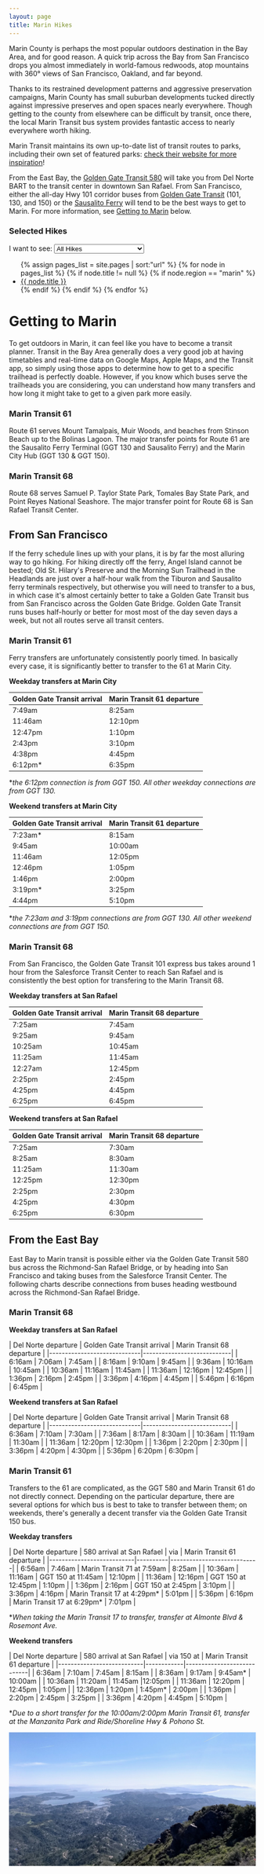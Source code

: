 ```yaml
---
layout: page
title: Marin Hikes
---
```


<p class="message">
  Marin County is perhaps the most popular outdoors destination in the Bay Area, and for good reason. A quick trip across the Bay from San Francisco drops you almost immediately in world-famous redwoods, atop mountains with 360° views of San Francisco, Oakland, and far beyond.
</p>

Thanks to its restrained development patterns and aggressive preservation campaigns, Marin County has small suburban developments tucked directly against impressive preserves and open spaces nearly everywhere. Though getting to the county from elsewhere can be difficult by transit, once there, the local Marin Transit bus system provides fantastic access to nearly everywhere worth hiking.

Marin Transit maintains its own up-to-date list of transit routes to parks, including their own set of featured parks: [check their website for more inspiration](https://marintransit.org/transit-to-parks)!

<p class="message">
  From the East Bay, the <a href="https://www.goldengate.org/bus/route-schedule/del-norte-bart-station-san-rafael-580/">Golden Gate Transit 580</a> will take you from Del Norte BART to the transit center in downtown San Rafael. From San Francisco, either the all-day Hwy 101 corridor buses from <a href="https://www.goldengate.org/bus/schedules-maps/">Golden Gate Transit</a> (101, 130, and 150) or the <a href="https://www.goldengate.org/ferry/route-schedule/sausalito-san-francisco/">Sausalito Ferry</a> will tend to be the best ways to get to Marin. For more information, see <a href="#getting-to-marin">Getting to Marin</a> below.
</p>

### Selected Hikes

<div class="difficulty-selector">
  <label for="cars">I want to see:</label>

  <select name="difficulty" id="hike-difficulty" onchange="difficultySelect()">
    <option value="easy">Easy (3-5mi)</option>
    <option value="moderate">Easy and Moderate (3-7mi)</option>
    <option value="hard" selected>All Hikes</option>
  </select>
</div>

<ul>
{% assign pages_list = site.pages | sort:"url" %}
{% for node in pages_list %}
    {% if node.title != null %}
    {% if node.region == "marin" %}
<li class="hike-difficulty-{{ node.difficulty }}"><a href="{{ node.url | absolute_url }}">{{ node.title }}</a></li>
    {% endif %}
    {% endif %}
{% endfor %}
</ul>

# Getting to Marin

To get outdoors in Marin, it can feel like you have to become a transit planner. Transit in the Bay Area generally does a very good job at having timetables and real-time data on Google Maps, Apple Maps, and the Transit app, so simply using those apps to determine how to get to a specific trailhead is perfectly doable. However, if you know which buses serve the trailheads you are considering, you can understand how many transfers and how long it might take to get to a given park more easily.

### Marin Transit 61

Route 61 serves Mount Tamalpais, Muir Woods, and beaches from Stinson Beach up to the Bolinas Lagoon. The major transfer points for Route 61 are the Sausalito Ferry Terminal (GGT 130 and Sausalito Ferry) and the Marin City Hub (GGT 130 & GGT 150).

### Marin Transit 68

Route 68 serves Samuel P. Taylor State Park, Tomales Bay State Park, and Point Reyes National Seashore. The major transfer point for Route 68 is San Rafael Transit Center.

## From San Francisco

If the ferry schedule lines up with your plans, it is by far the most alluring way to go hiking. For hiking directly off the ferry, Angel Island cannot be bested; Old St. Hilary's Preserve and the Morning Sun Trailhead in the Headlands are just over a half-hour walk from the Tiburon and Sausalito ferry terminals respectively, but otherwise you will need to transfer to a bus, in which case it's almost certainly better to take a Golden Gate Transit bus from San Francisco across the Golden Gate Bridge. Golden Gate Transit runs buses half-hourly or better for most most of the day seven days a week, but not all routes serve all transit centers.

### Marin Transit 61

Ferry transfers are unfortunately consistently poorly timed. In basically every case, it is significantly better to transfer to the 61 at Marin City.

**Weekday transfers at Marin City**

| Golden Gate Transit arrival | Marin Transit 61 departure |
|-----------------|----------------------------|
| 7:49am | 8:25am |
| 11:46am | 12:10pm |
| 12:47pm | 1:10pm |
| 2:43pm | 3:10pm |
| 4:38pm | 4:45pm |
| 6:12pm* | 6:35pm |

\**the 6:12pm connection is from GGT 150. All other weekday connections are from GGT 130.*

**Weekend transfers at Marin City**

| Golden Gate Transit arrival | Marin Transit 61 departure |
|-----------------|----------------------------|
| 7:23am* | 8:15am |
| 9:45am | 10:00am |
| 11:46am | 12:05pm |
| 12:46pm | 1:05pm |
| 1:46pm | 2:00pm |
| 3:19pm* | 3:25pm |
| 4:44pm | 5:10pm |

\**the 7:23am and 3:19pm connections are from GGT 130. All other weekend connections are from GGT 150.*

### Marin Transit 68

From San Francisco, the Golden Gate Transit 101 express bus takes around 1 hour from the Salesforce Transit Center to reach San Rafael and is consistently the best option for transfering to the Marin Transit 68.

**Weekday transfers at San Rafael**

| Golden Gate Transit arrival | Marin Transit 68 departure |
|-----------------------------|----------------------------|
| 7:25am | 7:45am |
| 9:25am | 9:45am |
| 10:25am | 10:45am |
| 11:25am | 11:45am |
| 12:27am | 12:45pm |
| 2:25pm | 2:45pm |
| 4:25pm | 4:45pm |
| 6:25pm | 6:45pm |

**Weekend transfers at San Rafael**

| Golden Gate Transit arrival | Marin Transit 68 departure |
|-----------------------------|----------------------------|
| 7:25am | 7:30am |
| 8:25am | 8:30am |
| 11:25am | 11:30am |
| 12:25pm | 12:30pm |
| 2:25pm | 2:30pm |
| 4:25pm | 4:30pm |
| 6:25pm | 6:30pm |

## From the East Bay

East Bay to Marin transit is possible either via the Golden Gate Transit 580 bus across the Richmond-San Rafael Bridge, or by heading into San Francisco and taking buses from the Salesforce Transit Center. The following charts describe connections from buses heading westbound across the Richmond-San Rafael Bridge.

### Marin Transit 68

**Weekday transfers at San Rafael**

| Del Norte departure | Golden Gate Transit arrival | Marin Transit 68 departure |
|-----------------------------|----------------------------|
| 6:16am | 7:06am | 7:45am |
| 8:16am | 9:10am | 9:45am |
| 9:36am | 10:16am | 10:45am |
| 10:36am | 11:16am | 11:45am |
| 11:36am | 12:16pm | 12:45pm |
| 1:36pm | 2:16pm | 2:45pm |
| 3:36pm | 4:16pm | 4:45pm |
| 5:46pm | 6:16pm | 6:45pm |

**Weekend transfers at San Rafael**

| Del Norte departure | Golden Gate Transit arrival | Marin Transit 68 departure |
|-----------------------------|----------------------------|
| 6:36am | 7:10am | 7:30am |
| 7:36am | 8:17am | 8:30am |
| 10:36am | 11:19am | 11:30am |
| 11:36am | 12:20pm | 12:30pm |
| 1:36pm | 2:20pm | 2:30pm |
| 3:36pm | 4:20pm | 4:30pm |
| 5:36pm | 6:20pm | 6:30pm |


### Marin Transit 61

Transfers to the 61 are complicated, as the GGT 580 and Marin Transit 61 do not directly connect. Depending on the particular departure, there are several options for which bus is best to take to transfer between them; on weekends, there's generally a decent transfer via the Golden Gate Transit 150 bus.

**Weekday transfers**

| Del Norte departure | 580 arrival at San Rafael | via | Marin Transit 61 departure |
|---------------------------|----------|----------------------------|
| 6:56am | 7:46am | Marin Transit 71 at 7:59am | 8:25am |
| 10:36am | 11:16am | GGT 150 at 11:45am | 12:10pm |
| 11:36am | 12:16pm | GGT 150 at 12:45pm | 1:10pm |
| 1:36pm | 2:16pm | GGT 150 at 2:45pm | 3:10pm |
| 3:36pm | 4:16pm | Marin Transit 17 at 4:29pm* | 5:01pm |
| 5:36pm | 6:16pm | Marin Transit 17 at 6:29pm* | 7:01pm |

\**When taking the Marin Transit 17 to transfer, transfer at Almonte Blvd & Rosemont Ave.*

**Weekend transfers**

| Del Norte departure | 580 arrival at San Rafael | via 150 at | Marin Transit 61 departure |
|---------------------------|------------|----------------------------|
| 6:36am | 7:10am | 7:45am | 8:15am |
| 8:36am | 9:17am | 9:45am* | 10:00am |
| 10:36am | 11:20am | 11:45am |12:05pm |
| 11:36am | 12:20pm | 12:45pm | 1:05pm |
| 12:36pm | 1:20pm | 1:45pm* | 2:00pm |
| 1:36pm | 2:20pm | 2:45pm | 3:25pm |
| 3:36pm | 4:20pm | 4:45pm | 5:10pm |

\**Due to a short transfer for the 10:00am/2:00pm Marin Transit 61, transfer at the Manzanita Park and Ride/Shoreline Hwy & Pohono St.*

<img src="/assets/mt-tam.jpg">